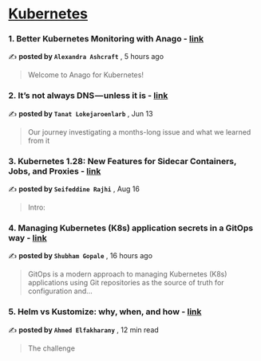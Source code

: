 
<h1><a href=https://medium.com/tag/kubernetes/recommended target="_blank" rel="noopener noreferrer">Kubernetes</a></h1>
<h3>1. Better Kubernetes Monitoring with Anago - <a href=https://medium.com/@lash211/kubernetes-monitoring-with-anago-bdf6cd3b4c61?source=tag_recommended_feed---------0-84----------kubernetes----------c28f0840_53aa_4017_9c63_c3ed45243c09------- target="_blank" rel="noopener noreferrer">link</a></h3>

✍️ **posted by `Alexandra Ashcraft`** <date> , 5 hours ago</date>

<blockquote>Welcome to Anago for Kubernetes!</blockquote>

<h3>2. It’s not always DNS — unless it is - <a href=https://medium.com/adevinta-tech-blog/its-not-always-dns-unless-it-is-16858df17d3f?source=tag_recommended_feed---------1-107----------kubernetes----------c28f0840_53aa_4017_9c63_c3ed45243c09------- target="_blank" rel="noopener noreferrer">link</a></h3>

✍️ **posted by `Tanat Lokejaroenlarb`** <date> , Jun 13</date>

<blockquote>Our journey investigating a months-long issue and what we learned from it</blockquote>

<h3>3. Kubernetes 1.28: New Features for Sidecar Containers, Jobs, and Proxies - <a href=https://medium.com/@seifeddinerajhi/kubernetes-1-28-new-features-for-sidecar-containers-jobs-and-proxies-1c30315243e9?source=tag_recommended_feed---------2-85----------kubernetes----------c28f0840_53aa_4017_9c63_c3ed45243c09------- target="_blank" rel="noopener noreferrer">link</a></h3>

✍️ **posted by `Seifeddine Rajhi`** <date> , Aug 16</date>

<blockquote>Intro:</blockquote>

<h3>4. Managing Kubernetes (K8s) application secrets in a GitOps way - <a href=https://medium.com/@shubhindia123_4067/managing-kubernetes-k8s-application-secrets-in-a-gitops-way-4067425eaa05?source=tag_recommended_feed---------3-84----------kubernetes----------c28f0840_53aa_4017_9c63_c3ed45243c09------- target="_blank" rel="noopener noreferrer">link</a></h3>

✍️ **posted by `Shubham Gopale`** <date> , 16 hours ago</date>

<blockquote>GitOps is a modern approach to managing Kubernetes (K8s) applications using Git repositories as the source of truth for configuration and…</blockquote>

<h3>5. Helm vs Kustomize: why, when, and how - <a href=https://medium.com/@elfakharany/helm-vs-kustomize-why-when-and-how-5d5ba0f80234?source=tag_recommended_feed---------4-107----------kubernetes----------c28f0840_53aa_4017_9c63_c3ed45243c09------- target="_blank" rel="noopener noreferrer">link</a></h3>

✍️ **posted by `Ahmed Elfakharany`** <date> , 12 min read</date>

<blockquote>The challenge</blockquote>

